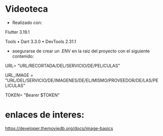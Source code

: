 # Videoteca

* Realizado con:

Flutter 3.19.1 

Tools • Dart 3.3.0 • DevTools 2.31.1

* asegurarse de crear un .ENV en la raiz del proyecto con el siguiente contenido:


URL= "URL/RECORTADA/DEL/SERVICIO/DE/PELICULAS"

URL_IMAGE = "URL/DEL/SERVICIO/DE/IMAGENES/DE/EL/MISMO/PROVEEDOR/DE/LAS/PELICULAS"

TOKEN= "Bearer $TOKEN"


# enlaces de interes:
https://developer.themoviedb.org/docs/image-basics

